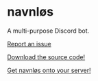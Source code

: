 # navnløs

  A multi-purpose Discord bot.

[Report an issue](https://bit.ly/navnlos-issues)

[Download the source code!](https://github.com/joseywoermann/navnlos/releases)

[Get navnløs onto your server!](http://get-navnlos.tk/)
